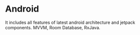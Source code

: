 # Android
It includes all features of latest android architecture and jetpack components. MVVM, Room Database, RxJava.
